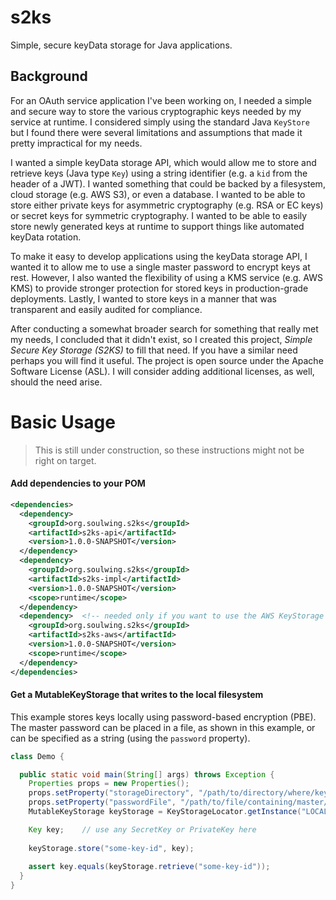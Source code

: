 s2ks
====

Simple, secure keyData storage for Java applications.

Background
----------

For an OAuth service application I've been working on, I needed a simple and
secure way to store the various cryptographic keys needed by my service 
at runtime. I considered simply using the standard Java `KeyStore` but 
I found there were several limitations and assumptions that made it pretty 
impractical for my needs.

I wanted a simple keyData storage API, which would allow me to store
and retrieve keys (Java type `Key`) using a string identifier 
(e.g. a `kid` from the header of a JWT). I wanted something that could
be backed by a filesystem, cloud storage (e.g. AWS S3), or even a database. 
I wanted to be able to store either private keys for asymmetric cryptography 
(e.g. RSA or EC keys) or secret keys for symmetric cryptography. I wanted to 
be able to easily store newly generated keys at runtime to support things 
like automated keyData rotation. 

To make it easy to develop applications using the keyData storage API, I wanted
it to allow me to use a single master password to encrypt keys at rest. 
However, I also wanted the flexibility of using a KMS service (e.g. AWS KMS)
to provide stronger protection for stored keys in production-grade 
deployments. Lastly, I wanted to store keys in a manner that was transparent 
and easily audited for compliance.

After conducting a somewhat broader search for something that really met
my needs, I concluded that it didn't exist, so I created this project,
_Simple Secure Key Storage (S2KS)_ to fill that need. If you have a similar 
need perhaps you will find it useful. The project is open source under the
Apache Software License (ASL). I will consider adding additional licenses,
as well, should the need arise.

Basic Usage
===========

> This is still under construction, so these instructions might not be
> right on target.

#### Add dependencies to your POM
```xml
<dependencies>
  <dependency>
    <groupId>org.soulwing.s2ks</groupId>
    <artifactId>s2ks-api</artifactId>
    <version>1.0.0-SNAPSHOT</version>  
  </dependency>
  <dependency>
    <groupId>org.soulwing.s2ks</groupId>
    <artifactId>s2ks-impl</artifactId>
    <version>1.0.0-SNAPSHOT</version>
    <scope>runtime</scope>  
  </dependency>
  <dependency>  <!-- needed only if you want to use the AWS KeyStorage provider -->
    <groupId>org.soulwing.s2ks</groupId>
    <artifactId>s2ks-aws</artifactId>
    <version>1.0.0-SNAPSHOT</version>
    <scope>runtime</scope>  
  </dependency>
</dependencies>
``` 

#### Get a MutableKeyStorage that writes to the local filesystem

This example stores keys locally using password-based encryption (PBE). The
master password can be placed in a file, as shown in this example, or can be
specified as a string (using the `password` property).

```java
class Demo {

  public static void main(String[] args) throws Exception {
    Properties props = new Properties();
    props.setProperty("storageDirectory", "/path/to/directory/where/keys/will/be/stored");
    props.setProperty("passwordFile", "/path/to/file/containing/master/password/string");
    MutableKeyStorage keyStorage = KeyStorageLocator.getInstance("LOCAL", props);

    Key key;    // use any SecretKey or PrivateKey here
    
    keyStorage.store("some-key-id", key);
   
    assert key.equals(keyStorage.retrieve("some-key-id"));
  }
}

```

